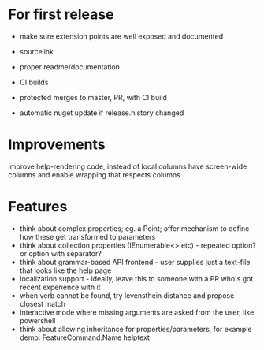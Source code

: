 # For first release
* make sure extension points are well exposed and documented

* sourcelink
* proper readme/documentation
* CI builds
* protected merges to master, PR, with CI build
* automatic nuget update if release.history changed


# Improvements
improve help-rendering code, instead of local columns have screen-wide columns and enable wrapping that respects columns

# Features
* think about complex properties; eg. a Point; offer mechanism to define how these get transformed to parameters
* think about collection properties (IEnumerable<> etc) - repeated option? or option with separator?
* think about grammar-based API frontend - user supplies just a text-file that looks like the help page
* localization support - ideally, leave this to someone with a PR who's got recent experience with it
* when verb cannot be found, try levensthein distance and propose closest match
* interactive mode where missing arguments are asked from the user, like powershell
* think about allowing inheritance for properties/parameters, for example demo: FeatureCommand.Name helptext


